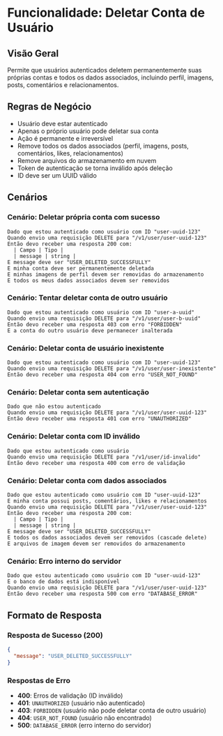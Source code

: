 # Funcionalidade: Deletar Conta de Usuário

## Visão Geral
Permite que usuários autenticados deletem permanentemente suas próprias contas e todos os dados associados, incluindo perfil, imagens, posts, comentários e relacionamentos.

## Regras de Negócio
- Usuário deve estar autenticado
- Apenas o próprio usuário pode deletar sua conta
- Ação é permanente e irreversível
- Remove todos os dados associados (perfil, imagens, posts, comentários, likes, relacionamentos)
- Remove arquivos do armazenamento em nuvem
- Token de autenticação se torna inválido após deleção
- ID deve ser um UUID válido

## Cenários

### Cenário: Deletar própria conta com sucesso
```gherkin
Dado que estou autenticado como usuário com ID "user-uuid-123"
Quando envio uma requisição DELETE para "/v1/user/user-uuid-123"
Então devo receber uma resposta 200 com:
  | Campo | Tipo |
  | message | string |
E message deve ser "USER_DELETED_SUCCESSFULLY"
E minha conta deve ser permanentemente deletada
E minhas imagens de perfil devem ser removidas do armazenamento
E todos os meus dados associados devem ser removidos
```

### Cenário: Tentar deletar conta de outro usuário
```gherkin
Dado que estou autenticado como usuário com ID "user-a-uuid"
Quando envio uma requisição DELETE para "/v1/user/user-b-uuid"
Então devo receber uma resposta 403 com erro "FORBIDDEN"
E a conta do outro usuário deve permanecer inalterada
```

### Cenário: Deletar conta de usuário inexistente
```gherkin
Dado que estou autenticado como usuário com ID "user-uuid-123"
Quando envio uma requisição DELETE para "/v1/user/user-inexistente"
Então devo receber uma resposta 404 com erro "USER_NOT_FOUND"
```

### Cenário: Deletar conta sem autenticação
```gherkin
Dado que não estou autenticado
Quando envio uma requisição DELETE para "/v1/user/user-uuid-123"
Então devo receber uma resposta 401 com erro "UNAUTHORIZED"
```

### Cenário: Deletar conta com ID inválido
```gherkin
Dado que estou autenticado como usuário
Quando envio uma requisição DELETE para "/v1/user/id-invalido"
Então devo receber uma resposta 400 com erro de validação
```

### Cenário: Deletar conta com dados associados
```gherkin
Dado que estou autenticado como usuário com ID "user-uuid-123"
E minha conta possui posts, comentários, likes e relacionamentos
Quando envio uma requisição DELETE para "/v1/user/user-uuid-123"
Então devo receber uma resposta 200 com:
  | Campo | Tipo |
  | message | string |
E message deve ser "USER_DELETED_SUCCESSFULLY"
E todos os dados associados devem ser removidos (cascade delete)
E arquivos de imagem devem ser removidos do armazenamento
```

### Cenário: Erro interno do servidor
```gherkin
Dado que estou autenticado como usuário com ID "user-uuid-123"
E o banco de dados está indisponível
Quando envio uma requisição DELETE para "/v1/user/user-uuid-123"
Então devo receber uma resposta 500 com erro "DATABASE_ERROR"
```

## Formato de Resposta

### Resposta de Sucesso (200)
```json
{
  "message": "USER_DELETED_SUCCESSFULLY"
}
```

### Respostas de Erro
- **400**: Erros de validação (ID inválido)
- **401**: `UNAUTHORIZED` (usuário não autenticado)
- **403**: `FORBIDDEN` (usuário não pode deletar conta de outro usuário)
- **404**: `USER_NOT_FOUND` (usuário não encontrado)
- **500**: `DATABASE_ERROR` (erro interno do servidor)
